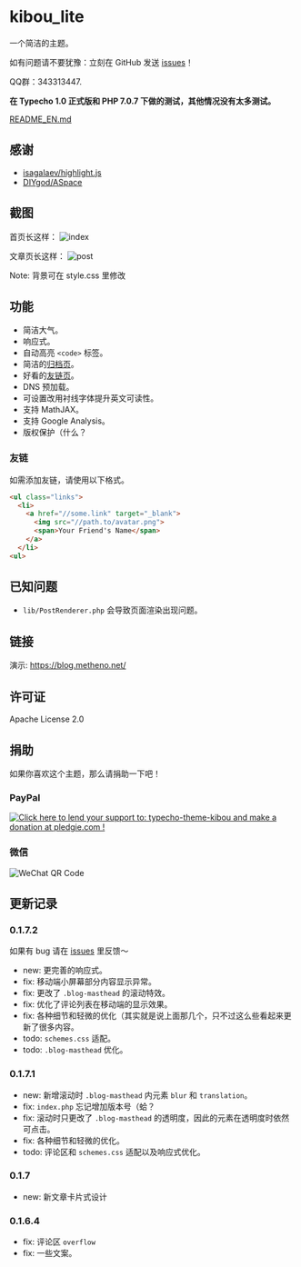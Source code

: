 # kibou_lite

一个简洁的主题。

如有问题请不要犹豫：立刻在 GitHub 发送 [issues](https://github.com/metheno/kibou_lite/issues)！

QQ群：343313447.

**在 Typecho 1.0 正式版和 PHP 7.0.7 下做的测试，其他情况没有太多测试。**

[README_EN.md](https://github.com/metheno/kibou_lite/blob/master/README_EN.md)

## 感谢

- [isagalaev/highlight.js](https://github.com/isagalaev/highlight.js)
- [DIYgod/ASpace](https://github.com/DIYgod/ASpace/)

## 截图

首页长这样：
![index](https://github.com/metheno/kibou_lite/blob/master/screenshot.png)

文章页长这样：
![post](https://github.com/metheno/kibou_lite/blob/master/screenshot1.png)

Note: 背景可在 style.css 里修改

## 功能

- 简洁大气。
- 响应式。
- 自动高亮 `<code>` 标签。
- 简洁的[归档页](https://blog.metheno.net/archives.html)。
- 好看的[友链页](https://blog.metheno.net/py.html)。
- DNS 预加载。
- 可设置改用衬线字体提升英文可读性。
- 支持 MathJAX。
- 支持 Google Analysis。
- 版权保护（什么？

### 友链

如需添加友链，请使用以下格式。

```html
<ul class="links">
  <li>
    <a href="//some.link" target="_blank">
      <img src="//path.to/avatar.png">
      <span>Your Friend's Name</span>
    </a>
  </li>
<ul>
```

## 已知问题

- `lib/PostRenderer.php` 会导致页面渲染出现问题。

## 链接

演示: https://blog.metheno.net/

## 许可证

Apache License 2.0

## 捐助

如果你喜欢这个主题，那么请捐助一下吧！

### PayPal

<a href='https://pledgie.com/campaigns/33629'><img alt='Click here to lend your support to: typecho-theme-kibou and make a donation at pledgie.com !' src='https://pledgie.com/campaigns/33629.png?skin_name=chrome' border='0' ></a>

### 微信

![WeChat QR Code](https://raw.githubusercontent.com/metheno/didactic-umbrella/master/typecho-theme-kibou/WeChatPay.jpg)

## 更新记录

### 0.1.7.2

如果有 bug 请在 [issues](https://github.com/metheno/kibou_lite/issues) 里反馈～

- new: 更完善的响应式。
- fix: 移动端小屏幕部分内容显示异常。
- fix: 更改了 `.blog-masthead` 的滚动特效。
- fix: 优化了评论列表在移动端的显示效果。
- fix: 各种细节和轻微的优化（其实就是说上面那几个，只不过这么些看起来更新了很多内容。
- todo: `schemes.css` 适配。
- todo: `.blog-masthead` 优化。

### 0.1.7.1

- new: 新增滚动时 `.blog-masthead` 内元素 `blur` 和 `translation`。
- fix: `index.php` 忘记增加版本号（蛤？
- fix: 滚动时只更改了 `.blog-masthead` 的透明度，因此的元素在透明度时依然可点击。
- fix: 各种细节和轻微的优化。
- todo: 评论区和 `schemes.css` 适配以及响应式优化。

### 0.1.7

- new: 新文章卡片式设计

### 0.1.6.4

- fix: 评论区 `overflow`
- fix: 一些文案。
